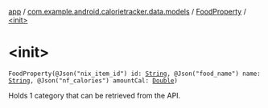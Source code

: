 [app](../../index.md) / [com.example.android.calorietracker.data.models](../index.md) / [FoodProperty](index.md) / [&lt;init&gt;](./-init-.md)

# &lt;init&gt;

`FoodProperty(@Json("nix_item_id") id: `[`String`](https://kotlinlang.org/api/latest/jvm/stdlib/kotlin/-string/index.html)`, @Json("food_name") name: `[`String`](https://kotlinlang.org/api/latest/jvm/stdlib/kotlin/-string/index.html)`, @Json("nf_calories") amountCal: `[`Double`](https://kotlinlang.org/api/latest/jvm/stdlib/kotlin/-double/index.html)`)`

Holds 1 category that can be retrieved from the API.

